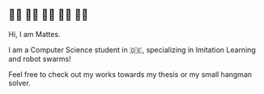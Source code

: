 ## 🤖👋 🤖👋 🤖👋 🤖👋 🤖👋

Hi, I am Mattes.

I am a Computer Science student in 🇩🇪, specializing in Imitation Learning and robot swarms!

Feel free to check out my works towards my thesis or my small hangman solver.
